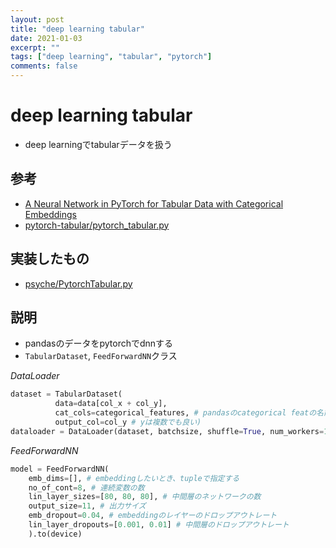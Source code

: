 ```yaml
---
layout: post
title: "deep learning tabular"
date: 2021-01-03
excerpt: ""
tags: ["deep learning", "tabular", "pytorch"]
comments: false
---
```



# deep learning tabular
 - deep learningでtabularデータを扱う

## 参考
 - [A Neural Network in PyTorch for Tabular Data with Categorical Embeddings](https://yashuseth.blog/2018/07/22/pytorch-neural-network-for-tabular-data-with-categorical-embeddings/)
 - [pytorch-tabular/pytorch_tabular.py](https://github.com/yashu-seth/pytorch-tabular/blob/master/pytorch_tabular.py)

## 実装したもの
 - [psyche/PytorchTabular.py](https://github.com/GINK03/psyche/blob/master/PytorchTabular.py)

## 説明
 - pandasのデータをpytorchでdnnする
 - `TabularDataset`, `FeedForwardNN`クラス

*DataLoader*
```python
dataset = TabularDataset(
		  data=data[col_x + col_y], 
		  cat_cols=categorical_features, # pandasのcategorical featの名前
		  output_col=col_y # yは複数でも良い)
dataloader = DataLoader(dataset, batchsize, shuffle=True, num_workers=1)
```

*FeedForwardNN*
```python
model = FeedForwardNN(
	emb_dims=[], # embeddingしたいとき、tupleで指定する
    no_of_cont=8, # 連続変数の数
	lin_layer_sizes=[80, 80, 80], # 中間層のネットワークの数
	output_size=11, # 出力サイズ
	emb_dropout=0.04, # embeddingのレイヤーのドロップアウトレート
    lin_layer_dropouts=[0.001, 0.01] # 中間層のドロップアウトレート
	).to(device)
```
